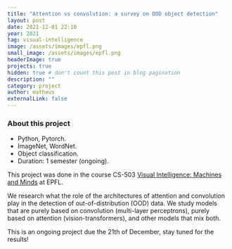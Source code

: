 ```yaml
---
title: "Attention vs convolution: a survey on OOD object detection"
layout: post
date: 2021-12-01 22:10
year: 2021
tag: visual-intelligence
image: /assets/images/epfl.png
small_image: /assets/images/epfl.png
headerImage: true
projects: true
hidden: true # don't count this post in blog pagination
description: ""
category: project
author: matheus
externalLink: false
---
```


### About this project
* Python, Pytorch.
* ImageNet, WordNet.
* Object classification.
* Duration: 1 semester (ongoing).

This project was done in the course CS-503 [Visual Intelligence: Machines and Minds](https://edu.epfl.ch/coursebook/fr/visual-intelligence-machines-and-minds-CS-503) at EPFL.

We research what the role of the architectures of attention and convolution play in the detection of out-of-distribution (OOD) data. We study models that are purely based on convolution (multi-layer perceptrons), purely based on attention (vision-transformers), and other models that mix both.

This is an ongoing project due the 21th of December, stay tuned for the results!